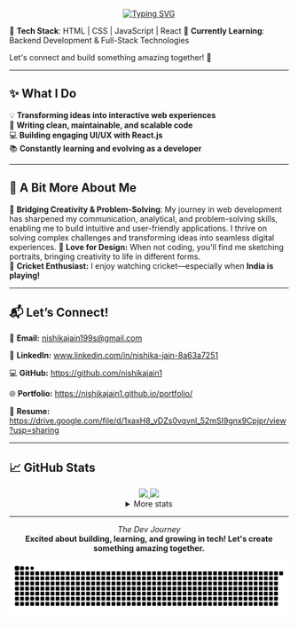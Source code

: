 <div align="center" width="50">
    
[![Typing SVG](https://readme-typing-svg.herokuapp.com?font=Fira+Code&pause=1000&width=500&lines=Hello+👋+I+am+Nishika+Jain;Welcome+to+my+Github;Frontend+End+Developer;Aspiring+Full+-+Stack+Developer;Always+try+to+explore+new+things)](https://git.io/typing-svg)
</div>



🔹 **Tech Stack**: HTML | CSS | JavaScript | React 
🔹 **Currently Learning**: Backend Development & Full-Stack Technologies

Let's connect and build something amazing together! 🚀

---

## ✨ **What I Do**  
💡 **Transforming ideas into interactive web experiences**  
📌 **Writing clean, maintainable, and scalable code**  
💻 **Building engaging UI/UX with React.js**  
📚 **Constantly learning and evolving as a developer**  

---

## 🌟 **A Bit More About Me**  
🎯 **Bridging Creativity & Problem-Solving**: My journey in web development has sharpened my communication, analytical, and problem-solving skills, enabling me to build intuitive and user-friendly applications. I thrive on solving complex challenges and transforming ideas into seamless digital experiences.
🎨 **Love for Design:** When not coding, you'll find me sketching portraits, bringing creativity to life in different forms.  
🏏 **Cricket Enthusiast:** I enjoy watching cricket—especially when **India is playing!**  

---

## 📬 **Let’s Connect!**  
📩 **Email:** nishikajain199s@gmail.com

🔗 **LinkedIn:** www.linkedin.com/in/nishika-jain-8a63a7251

💻 **GitHub:** https://github.com/nishikajain1

🌐 **Portfolio:** https://nishikajain1.github.io/portfolio/

📄 **Resume:** https://drive.google.com/file/d/1xaxH8_vDZs0vqvnl_52mSI9gnx9Cpjpr/view?usp=sharing

---
## 📈 GitHub Stats

<div align="center">
<a href="https://github.com/nishikajain1">

<img src="https://github-readme-stats.vercel.app/api?username=nishikajain1&show_icons=true&theme=tokyonight"  height="50%" />
<img src="https://github-readme-streak-stats.herokuapp.com/?user=nishikajain1&theme=tokyonight" height="50%" />

</a>

<details>
  <summary>More stats</summary>
  
<img align="center" src="https://github-readme-stats.vercel.app/api/top-langs/?username=nishikajain1&theme=tokyonight&layout=compact" >

</details>
  
<hr></hr>

*The Dev Journey*<br>
**Excited about building, learning, and growing in tech! Let's create something amazing together.**  

<center>
    <img align="center" alt="snake" src="https://github.com/nishikajain1/nishikajain1/blob/output/github-contribution-grid-snake-dark.svg" />
</center>

